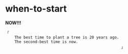 # when-to-start

**NOW!!!**

```
「
    The best time to plant a tree is 20 years ago.
    The second-best time is now.
                                                   」
```
